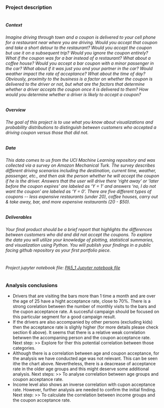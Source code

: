 ### Project description
#
##### Context
###### Imagine driving through town and a coupon is delivered to your cell phone for a restaurant near where you are driving. Would you accept that coupon and take a short detour to the restaurant? Would you accept the coupon but use it on a subsequent trip? Would you ignore the coupon entirely? What if the coupon was for a bar instead of a restaurant? What about a coffee house? Would you accept a bar coupon with a minor passenger in the car? What about if it was just you and your partner in the car? Would weather impact the rate of acceptance? What about the time of day? Obviously, proximity to the business is a factor on whether the coupon is delivered to the driver or not, but what are the factors that determine whether a driver accepts the coupon once it is delivered to them? How would you determine whether a driver is likely to accept a coupon?
##### Overview
###### The goal of this project is to use what you know about visualizations and probability distributions to distinguish between customers who accepted a driving coupon versus those that did not.
##### Data
###### This data comes to us from the UCI Machine Learning repository and was collected via a survey on Amazon Mechanical Turk. The survey describes different driving scenarios including the destination, current time, weather, passenger, etc., and then ask the person whether he will accept the coupon if he is the driver. Answers that the user will drive there ‘right away’ or ‘later before the coupon expires’ are labeled as ‘Y = 1’ and answers ‘no, I do not want the coupon’ are labeled as ‘Y = 0’. There are five different types of coupons -- less expensive restaurants (under 20), coffee houses, carry out & take away, bar, and more expensive restaurants (20 - $50).
##### Deliverables
###### Your final product should be a brief report that highlights the differences between customers who did and did not accept the coupons. To explore the data you will utilize your knowledge of plotting, statistical summaries, and visualization using Python. You will publish your findings in a public facing github repository as your first portfolio piece.
#
###### Project jupyter notebook file: [PA5_1 Jupyter notebook file](https://github.com/IULIAN-COSTEA/PA5_1/blob/main/PA5_1.ipynb)
#
### Analysis conclusions
 * Drivers that are visiting the bars more than 1 time a month and are over the age of 25 have a hight acceptance rate, close to 70%. There is a strong corelation between the number of monthly visits to the bars and the cupon acceptance rate. A succesful campaign should be focused on this particular segment for a good campaign result.
 * If the drivers are also accompanied by other persons (excluding kids) then the acceptance rate is slighly higher (for more details please check section 6 above). It seems that there is a relative weak correlation betwwen the accompaning person and the coupon acceptance rate. Next step: >> Explore for ther this potential correlation between those categories.
 * Although there is a correlation between age and coupon acceptance, for the analysis we have conducted age was not relevant. This can be seen ithe the chart above. Nevertheless, there is a deacrease of acceptance rate in the older age groups and this might deserve some additional analysis. Next steps: >> To analyse correlation between age groups and coupon acceptance rate. 
 * Income level also shows an inverse correlation with cupon acceptance rate. However, further analysis are needed to confirm the initial finding. Next step: >> To calculate the correlation between income groups and the coupon acceptance rate.
#
